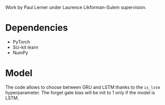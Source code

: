 Work by Paul Lerner under Laurence Likforman-Sulem supervision.

# Dependencies
- PyTorch
- Sci-kit learn
- NumPy

# Model
The code allows to choose between GRU and LSTM thanks to the `is_lstm` hyperparameter. The forget gate bias will be init to 1 only if the model is LSTM.
